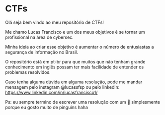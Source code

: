 # CTFs

Olá seja bem vindo ao meu repositório de CTFs!

Me chamo Lucas Francisco e um dos meus objetivos é se tornar um profissional na área de cybersec.

Minha ideia ao criar esse objetivo é aumentar o número de entusiastas a segurança de informação no Brasil.

O repositório está em pt-br para que muitos que não tenham grande conhecimento em inglês possam ter mais facilidade de entender os problemas resolvidos. 

Caso tenha alguma dúvida em alguma resolução, pode me mandar mensagem pelo instagram @lucassfsp ou pelo linkedin: https://www.linkedin.com/in/lucasfrancisco1/

Ps: eu sempre termino de escrever uma resolução com um 🐧 simplesmente porque eu gosto muito de pinguins haha
